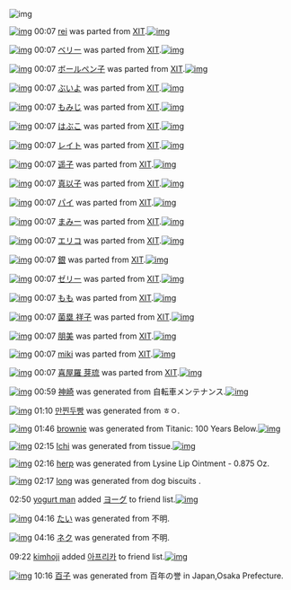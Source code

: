 ![img](http://gdrive-cdn.herokuapp.com/537b65a5bc09f0000721dda7/512px-barcode.png)

[![img](http://www.deviantsart.com/398vs26.png)](http://www.barcodekanojo.com/kanojo/32947/rei) 00:07 [rei](http://www.barcodekanojo.com/kanojo/32947/rei) was parted from [XIT](http://www.barcodekanojo.com/kanojo/32947/rei).[![img](http://www.deviantsart.com/815jg6.jpeg)](http://www.barcodekanojo.com/user/209348/XIT) 

[![img](http://www.deviantsart.com/2k1d9mf.png)](http://www.barcodekanojo.com/kanojo/348615/%E3%83%99%E3%83%AA%E3%83%BC) 00:07 [ベリー](http://www.barcodekanojo.com/kanojo/348615/%E3%83%99%E3%83%AA%E3%83%BC) was parted from [XIT](http://www.barcodekanojo.com/kanojo/348615/%E3%83%99%E3%83%AA%E3%83%BC).[![img](http://www.deviantsart.com/815jg6.jpeg)](http://www.barcodekanojo.com/user/209348/XIT) 

[![img](http://www.deviantsart.com/3lrl3k9.png)](http://www.barcodekanojo.com/kanojo/388021/%E3%83%9C%E3%83%BC%E3%83%AB%E3%83%9A%E3%83%B3%E5%AD%90) 00:07 [ボールペン子](http://www.barcodekanojo.com/kanojo/388021/%E3%83%9C%E3%83%BC%E3%83%AB%E3%83%9A%E3%83%B3%E5%AD%90) was parted from [XIT](http://www.barcodekanojo.com/kanojo/388021/%E3%83%9C%E3%83%BC%E3%83%AB%E3%83%9A%E3%83%B3%E5%AD%90).[![img](http://www.deviantsart.com/815jg6.jpeg)](http://www.barcodekanojo.com/user/209348/XIT) 

[![img](http://www.deviantsart.com/2hb3r8j.png)](http://www.barcodekanojo.com/kanojo/421742/%E3%81%B6%E3%81%84%E3%82%88) 00:07 [ぶいよ](http://www.barcodekanojo.com/kanojo/421742/%E3%81%B6%E3%81%84%E3%82%88) was parted from [XIT](http://www.barcodekanojo.com/kanojo/421742/%E3%81%B6%E3%81%84%E3%82%88).[![img](http://www.deviantsart.com/815jg6.jpeg)](http://www.barcodekanojo.com/user/209348/XIT) 

[![img](http://www.deviantsart.com/122h85a.png)](http://www.barcodekanojo.com/kanojo/1468233/%E3%82%82%E3%81%BF%E3%81%98) 00:07 [もみじ](http://www.barcodekanojo.com/kanojo/1468233/%E3%82%82%E3%81%BF%E3%81%98) was parted from [XIT](http://www.barcodekanojo.com/kanojo/1468233/%E3%82%82%E3%81%BF%E3%81%98).[![img](http://www.deviantsart.com/815jg6.jpeg)](http://www.barcodekanojo.com/user/209348/XIT) 

[![img](http://www.deviantsart.com/2583u2r.png)](http://www.barcodekanojo.com/kanojo/58111/%E3%81%AF%E3%81%B6%E3%81%93) 00:07 [はぶこ](http://www.barcodekanojo.com/kanojo/58111/%E3%81%AF%E3%81%B6%E3%81%93) was parted from [XIT](http://www.barcodekanojo.com/kanojo/58111/%E3%81%AF%E3%81%B6%E3%81%93).[![img](http://www.deviantsart.com/815jg6.jpeg)](http://www.barcodekanojo.com/user/209348/XIT) 

[![img](http://www.deviantsart.com/1pujumn.png)](http://www.barcodekanojo.com/kanojo/453065/%E3%83%AC%E3%82%A4%E3%83%88) 00:07 [レイト](http://www.barcodekanojo.com/kanojo/453065/%E3%83%AC%E3%82%A4%E3%83%88) was parted from [XIT](http://www.barcodekanojo.com/kanojo/453065/%E3%83%AC%E3%82%A4%E3%83%88).[![img](http://www.deviantsart.com/815jg6.jpeg)](http://www.barcodekanojo.com/user/209348/XIT) 

[![img](http://www.deviantsart.com/3jt9juh.png)](http://www.barcodekanojo.com/kanojo/1751538/%E9%81%A5%E5%AD%90) 00:07 [遥子](http://www.barcodekanojo.com/kanojo/1751538/%E9%81%A5%E5%AD%90) was parted from [XIT](http://www.barcodekanojo.com/kanojo/1751538/%E9%81%A5%E5%AD%90).[![img](http://www.deviantsart.com/815jg6.jpeg)](http://www.barcodekanojo.com/user/209348/XIT) 

[![img](http://www.deviantsart.com/3tp9al5.png)](http://www.barcodekanojo.com/kanojo/1820676/%E7%9C%9F%E4%BB%A5%E5%AD%90) 00:07 [真以子](http://www.barcodekanojo.com/kanojo/1820676/%E7%9C%9F%E4%BB%A5%E5%AD%90) was parted from [XIT](http://www.barcodekanojo.com/kanojo/1820676/%E7%9C%9F%E4%BB%A5%E5%AD%90).[![img](http://www.deviantsart.com/815jg6.jpeg)](http://www.barcodekanojo.com/user/209348/XIT) 

[![img](http://www.deviantsart.com/37qkia3.png)](http://www.barcodekanojo.com/kanojo/2416701/%E3%83%91%E3%82%A4) 00:07 [パイ](http://www.barcodekanojo.com/kanojo/2416701/%E3%83%91%E3%82%A4) was parted from [XIT](http://www.barcodekanojo.com/kanojo/2416701/%E3%83%91%E3%82%A4).[![img](http://www.deviantsart.com/815jg6.jpeg)](http://www.barcodekanojo.com/user/209348/XIT) 

[![img](http://www.deviantsart.com/1au76sj.png)](http://www.barcodekanojo.com/kanojo/1302393/%E3%81%BE%E3%81%BF%E3%83%BC) 00:07 [まみー](http://www.barcodekanojo.com/kanojo/1302393/%E3%81%BE%E3%81%BF%E3%83%BC) was parted from [XIT](http://www.barcodekanojo.com/kanojo/1302393/%E3%81%BE%E3%81%BF%E3%83%BC).[![img](http://www.deviantsart.com/815jg6.jpeg)](http://www.barcodekanojo.com/user/209348/XIT) 

[![img](http://www.deviantsart.com/smhjnn.png)](http://www.barcodekanojo.com/kanojo/382310/%E3%82%A8%E3%83%AA%E3%82%B3) 00:07 [エリコ](http://www.barcodekanojo.com/kanojo/382310/%E3%82%A8%E3%83%AA%E3%82%B3) was parted from [XIT](http://www.barcodekanojo.com/kanojo/382310/%E3%82%A8%E3%83%AA%E3%82%B3).[![img](http://www.deviantsart.com/815jg6.jpeg)](http://www.barcodekanojo.com/user/209348/XIT) 

[![img](http://www.deviantsart.com/23dd08d.png)](http://www.barcodekanojo.com/kanojo/37010/%E9%8A%80) 00:07 [銀](http://www.barcodekanojo.com/kanojo/37010/%E9%8A%80) was parted from [XIT](http://www.barcodekanojo.com/kanojo/37010/%E9%8A%80).[![img](http://www.deviantsart.com/815jg6.jpeg)](http://www.barcodekanojo.com/user/209348/XIT) 

[![img](http://www.deviantsart.com/1dbcrmv.png)](http://www.barcodekanojo.com/kanojo/1284512/%E3%82%BC%E3%83%AA%E3%83%BC) 00:07 [ゼリー](http://www.barcodekanojo.com/kanojo/1284512/%E3%82%BC%E3%83%AA%E3%83%BC) was parted from [XIT](http://www.barcodekanojo.com/kanojo/1284512/%E3%82%BC%E3%83%AA%E3%83%BC).[![img](http://www.deviantsart.com/815jg6.jpeg)](http://www.barcodekanojo.com/user/209348/XIT) 

[![img](http://www.deviantsart.com/1s7bf03.png)](http://www.barcodekanojo.com/kanojo/4058/%E3%82%82%E3%82%82) 00:07 [もも](http://www.barcodekanojo.com/kanojo/4058/%E3%82%82%E3%82%82) was parted from [XIT](http://www.barcodekanojo.com/kanojo/4058/%E3%82%82%E3%82%82).[![img](http://www.deviantsart.com/815jg6.jpeg)](http://www.barcodekanojo.com/user/209348/XIT) 

[![img](http://www.deviantsart.com/3v3dtjg.png)](http://www.barcodekanojo.com/kanojo/2536932/%E8%8F%8C%E5%A1%81%20%E7%A5%A5%E5%AD%90) 00:07 [菌塁 祥子](http://www.barcodekanojo.com/kanojo/2536932/%E8%8F%8C%E5%A1%81%20%E7%A5%A5%E5%AD%90) was parted from [XIT](http://www.barcodekanojo.com/kanojo/2536932/%E8%8F%8C%E5%A1%81%20%E7%A5%A5%E5%AD%90).[![img](http://www.deviantsart.com/815jg6.jpeg)](http://www.barcodekanojo.com/user/209348/XIT) 

[![img](http://www.deviantsart.com/c8758n.png)](http://www.barcodekanojo.com/kanojo/2348590/%E6%9C%8B%E7%BE%8E) 00:07 [朋美](http://www.barcodekanojo.com/kanojo/2348590/%E6%9C%8B%E7%BE%8E) was parted from [XIT](http://www.barcodekanojo.com/kanojo/2348590/%E6%9C%8B%E7%BE%8E).[![img](http://www.deviantsart.com/815jg6.jpeg)](http://www.barcodekanojo.com/user/209348/XIT) 

[![img](http://www.deviantsart.com/23qp2sm.png)](http://www.barcodekanojo.com/kanojo/301437/miki) 00:07 [miki](http://www.barcodekanojo.com/kanojo/301437/miki) was parted from [XIT](http://www.barcodekanojo.com/kanojo/301437/miki).[![img](http://www.deviantsart.com/815jg6.jpeg)](http://www.barcodekanojo.com/user/209348/XIT) 

[![img](http://www.deviantsart.com/13vni12.png)](http://www.barcodekanojo.com/kanojo/1201115/%E5%96%9C%E5%B1%8B%E7%BE%85%20%E8%8A%BD%E7%90%89) 00:07 [喜屋羅 芽琉](http://www.barcodekanojo.com/kanojo/1201115/%E5%96%9C%E5%B1%8B%E7%BE%85%20%E8%8A%BD%E7%90%89) was parted from [XIT](http://www.barcodekanojo.com/kanojo/1201115/%E5%96%9C%E5%B1%8B%E7%BE%85%20%E8%8A%BD%E7%90%89).[![img](http://www.deviantsart.com/815jg6.jpeg)](http://www.barcodekanojo.com/user/209348/XIT) 

[![img](http://www.deviantsart.com/pk7akm.png)](http://www.barcodekanojo.com/kanojo/3193616/%E7%A5%9E%E5%B4%8E) 00:59 [神崎](http://www.barcodekanojo.com/kanojo/3193616/%E7%A5%9E%E5%B4%8E) was generated from 自転車メンテナンス.[![img](http://www.deviantsart.com/16ij0qi.jpeg)](http://www.barcodekanojo.com/product_images/barcode/6019454/1426953537/%E8%87%AA%E8%BB%A2%E8%BB%8A%E3%83%A1%E3%83%B3%E3%83%86%E3%83%8A%E3%83%B3%E3%82%B9.jpg) 

[![img](http://www.deviantsart.com/3kou1ir.png)](http://www.barcodekanojo.com/kanojo/3193617/%EB%A7%8C%EC%B0%90%EB%91%90%EB%B9%B5) 01:10 [만찐두빵](http://www.barcodekanojo.com/kanojo/3193617/%EB%A7%8C%EC%B0%90%EB%91%90%EB%B9%B5) was generated from ㅎㅇ.

[![img](http://www.deviantsart.com/3fqciqu.png)](http://www.barcodekanojo.com/kanojo/3193618/brownie) 01:46 [brownie](http://www.barcodekanojo.com/kanojo/3193618/brownie) was generated from Titanic: 100 Years Below.[![img](http://www.deviantsart.com/1rurqk0.jpeg)](http://www.barcodekanojo.com/product_images/barcode/6019456/1426956394/Titanic%3A%20100%20Years%20Below.jpg) 

[![img](http://www.deviantsart.com/com52m.png)](http://www.barcodekanojo.com/kanojo/3193619/Ichi) 02:15 [Ichi](http://www.barcodekanojo.com/kanojo/3193619/Ichi) was generated from tissue.[![img](http://www.deviantsart.com/37g5peq.jpeg)](http://www.barcodekanojo.com/product_images/barcode/6019457/1426958080/50x50xtissue.jpg,qw=88,ah=88.pagespeed.ic.-uy4WzMH0s.jpg) 

[![img](http://www.deviantsart.com/182m7p3.png)](http://www.barcodekanojo.com/kanojo/3193620/herp) 02:16 [herp](http://www.barcodekanojo.com/kanojo/3193620/herp) was generated from Lysine Lip Ointment - 0.875 Oz.

[![img](http://www.deviantsart.com/mn0d7e.png)](http://www.barcodekanojo.com/kanojo/3193621/long) 02:17 [long](http://www.barcodekanojo.com/kanojo/3193621/long) was generated from dog biscuits .

02:50 [yogurt man](http://www.barcodekanojo.com/user/500650/yogurt%20man) added [ヨーグ](http://www.barcodekanojo.com/kanojo/894106/%E3%83%A8%E3%83%BC%E3%82%B0) to friend list.[![img](http://www.deviantsart.com/3nvq7rj.png)](http://www.barcodekanojo.com/kanojo/894106/%E3%83%A8%E3%83%BC%E3%82%B0) 

[![img](http://www.deviantsart.com/2nj31pk.png)](http://www.barcodekanojo.com/kanojo/3193622/%E3%81%9F%E3%81%84) 04:16 [たい](http://www.barcodekanojo.com/kanojo/3193622/%E3%81%9F%E3%81%84) was generated from 不明.

[![img](http://www.deviantsart.com/1nbvpah.png)](http://www.barcodekanojo.com/kanojo/3193623/%E3%83%8D%E3%82%AF) 04:16 [ネク](http://www.barcodekanojo.com/kanojo/3193623/%E3%83%8D%E3%82%AF) was generated from 不明.

09:22 [kimhoji](http://www.barcodekanojo.com/user/470944/kimhoji) added [아프리카](http://www.barcodekanojo.com/kanojo/2485783/%EC%95%84%ED%94%84%EB%A6%AC%EC%B9%B4) to friend list.[![img](http://www.deviantsart.com/3d4kth4.png)](http://www.barcodekanojo.com/kanojo/2485783/%EC%95%84%ED%94%84%EB%A6%AC%EC%B9%B4) 

[![img](http://www.deviantsart.com/2hp2ndt.png)](http://www.barcodekanojo.com/kanojo/3193624/%E7%99%BE%E5%AD%90) 10:16 [百子](http://www.barcodekanojo.com/kanojo/3193624/%E7%99%BE%E5%AD%90) was generated from 百年の誉 in Japan,Osaka Prefecture.


